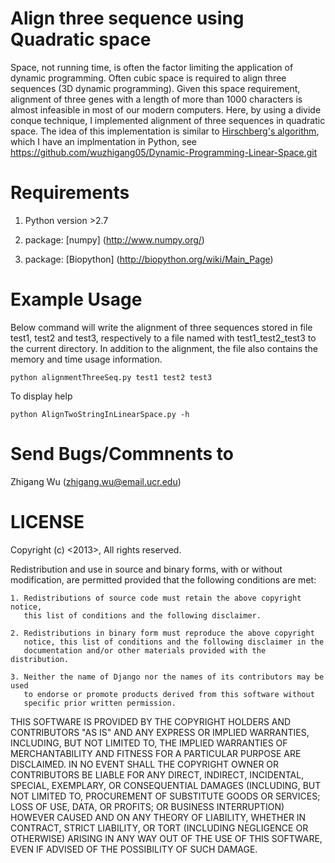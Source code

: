 Align three sequence using Quadratic space
===========================================

Space, not running time, is often the factor limiting the application of dynamic programming. 
Often cubic space is required to align three sequences (3D dynamic programming). Given this 
space requirement, alignment of three genes with a length of more than 1000 characters is 
almost infeasible in most of our modern computers. Here, by using a divide conque technique, 
I implemented alignment of three sequences in quadratic space. The idea of this implementation 
is similar to [Hirschberg\'s algorithm](http://en.wikipedia.org/wiki/Hirschberg's_algorithm), which 
I have an implmentation in Python, see https://github.com/wuzhigang05/Dynamic-Programming-Linear-Space.git

Requirements
=============
  1. Python version >2.7
  
  2. package: [numpy] (http://www.numpy.org/)

  3. package: [Biopython] (http://biopython.org/wiki/Main_Page)

Example Usage
=============
Below command will write the alignment of three sequences stored in file test1, test2 and test3, respectively
   to a file named with test1_test2_test3 to the current directory. In addition to the alignment, the file also 
   contains the memory and time usage information. 

    python alignmentThreeSeq.py test1 test2 test3

To display help

    python AlignTwoStringInLinearSpace.py -h

Send Bugs/Commnents to
======================
Zhigang Wu (zhigang.wu@email.ucr.edu)



LICENSE
=========
Copyright (c) <2013>, <Zhigang Wu>
All rights reserved.

Redistribution and use in source and binary forms, with or without modification,
are permitted provided that the following conditions are met:

    1. Redistributions of source code must retain the above copyright notice, 
       this list of conditions and the following disclaimer.
    
    2. Redistributions in binary form must reproduce the above copyright 
       notice, this list of conditions and the following disclaimer in the
       documentation and/or other materials provided with the distribution.

    3. Neither the name of Django nor the names of its contributors may be used
       to endorse or promote products derived from this software without
       specific prior written permission.

THIS SOFTWARE IS PROVIDED BY THE COPYRIGHT HOLDERS AND CONTRIBUTORS "AS IS" AND
ANY EXPRESS OR IMPLIED WARRANTIES, INCLUDING, BUT NOT LIMITED TO, THE IMPLIED
WARRANTIES OF MERCHANTABILITY AND FITNESS FOR A PARTICULAR PURPOSE ARE
DISCLAIMED. IN NO EVENT SHALL THE COPYRIGHT OWNER OR CONTRIBUTORS BE LIABLE FOR
ANY DIRECT, INDIRECT, INCIDENTAL, SPECIAL, EXEMPLARY, OR CONSEQUENTIAL DAMAGES
(INCLUDING, BUT NOT LIMITED TO, PROCUREMENT OF SUBSTITUTE GOODS OR SERVICES;
LOSS OF USE, DATA, OR PROFITS; OR BUSINESS INTERRUPTION) HOWEVER CAUSED AND ON
ANY THEORY OF LIABILITY, WHETHER IN CONTRACT, STRICT LIABILITY, OR TORT
(INCLUDING NEGLIGENCE OR OTHERWISE) ARISING IN ANY WAY OUT OF THE USE OF THIS
SOFTWARE, EVEN IF ADVISED OF THE POSSIBILITY OF SUCH DAMAGE.

